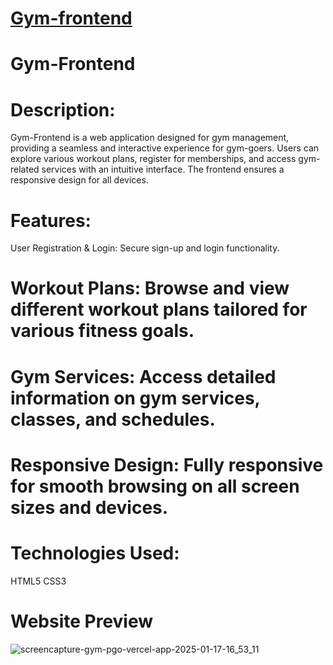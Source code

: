 # [Gym-frontend](https://gym-pgo.vercel.app/)
# **Gym-Frontend**
# **Description:**
Gym-Frontend is a web application designed for gym management, providing a seamless and interactive experience for gym-goers. Users can explore various workout plans, register for memberships, and access gym-related services with an intuitive interface. The frontend ensures a responsive design for all devices.

# **Features:**
User Registration & Login: Secure sign-up and login functionality.
# Workout Plans: Browse and view different workout plans tailored for various fitness goals.
# Gym Services: Access detailed information on gym services, classes, and schedules.
# Responsive Design: Fully responsive for smooth browsing on all screen sizes and devices.
# **Technologies Used:**
HTML5
CSS3

# **Website Preview**

![screencapture-gym-pgo-vercel-app-2025-01-17-16_53_11](https://github.com/user-attachments/assets/b72a7cf8-3287-487b-9226-22be22e96eba)
